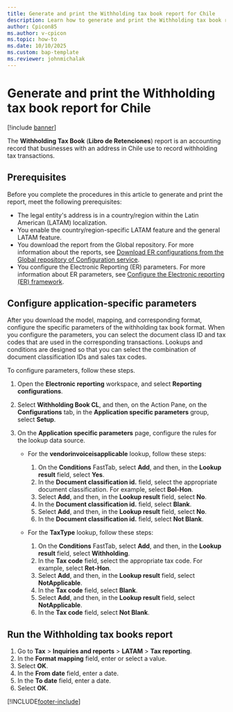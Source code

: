 ```yaml
---
title: Generate and print the Withholding tax book report for Chile
description: Learn how to generate and print the Withholding tax book report for Chile, including prerequisites and an outline on configuring application-specific parameters.
author: Cpicon85
ms.author: v-cpicon 
ms.topic: how-to
ms.date: 10/10/2025
ms.custom: bap-template
ms.reviewer: johnmichalak
---
```


# Generate and print the Withholding tax book report for Chile

[!include [banner](../../includes/banner.md)]

The **Withholding Tax Book** (**Libro de Retenciones**) report is an accounting record that businesses with an address in Chile use to record withholding tax transactions.

## Prerequisites

Before you complete the procedures in this article to generate and print the report, meet the following prerequisites:

- The legal entity's address is in a country/region within the Latin American (LATAM) localization.
- You enable the country/region-specific LATAM feature and the general LATAM feature.
- You download the report from the Global repository. For more information about the reports, see [Download ER configurations from the Global repository of Configuration service](../../../fin-ops-core/dev-itpro/analytics/er-download-configurations-global-repo.md).
- You configure the Electronic Reporting (ER) parameters. For more information about ER parameters, see [Configure the Electronic reporting (ER) framework](../../../fin-ops-core/dev-itpro/analytics/electronic-reporting-er-configure-parameters.md).

## Configure application-specific parameters

After you download the model, mapping, and corresponding format, configure the specific parameters of the withholding tax book format. When you configure the parameters, you can select the document class ID and tax codes that are used in the corresponding transactions. Lookups and conditions are designed so that you can select the combination of document classification IDs and sales tax codes.

To configure parameters, follow these steps.

1. Open the **Electronic reporting** workspace, and select **Reporting configurations**.
1. Select **Withholding Book CL**, and then, on the Action Pane, on the **Configurations** tab, in the **Application specific parameters** group, select **Setup**.
1. On the **Application specific parameters** page, configure the rules for the lookup data source.

    - For the **vendorinvoiceisapplicable** lookup, follow these steps:

        1. On the **Conditions** FastTab, select **Add**, and then, in the **Lookup result** field, select **Yes**.
        1. In the **Document classification id.** field, select the appropriate document classification. For example, select **Bol-Hon**.
        1. Select **Add**, and then, in the **Lookup result** field, select **No**.
        1. In the **Document classification id.** field, select **Blank**.
        1. Select **Add**, and then, in the **Lookup result** field, select **No**.
        1. In the **Document classification id.** field, select **Not Blank**.

    - For the **TaxType** lookup, follow these steps:

        1. On the **Conditions** FastTab, select **Add**, and then, in the **Lookup result** field, select **Withholding**.
        1. In the **Tax code** field, select the appropriate tax code. For example, select **Ret-Hon**.
        1. Select **Add**, and then, in the **Lookup result** field, select **NotApplicable**.
        1. In the **Tax code** field, select **Blank**.
        1. Select **Add**, and then, in the **Lookup result** field, select **NotApplicable**.
        1. In the **Tax code** field, select **Not Blank**.

## Run the Withholding tax books report

1. Go to **Tax** \> **Inquiries and reports** \> **LATAM** \> **Tax reporting**.
1. In the **Format mapping** field, enter or select a value.
1. Select **OK**.
1. In the **From date** field, enter a date.
1. In the **To date** field, enter a date.
1. Select **OK**.

[!INCLUDE[footer-include](../../../includes/footer-banner.md)]
